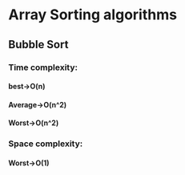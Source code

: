 # Array Sorting algorithms

## Bubble Sort
### Time complexity:
#### best->O(n)
#### Average->O(n^2) 
#### Worst->O(n^2)
### Space complexity:
#### Worst->O(1)

